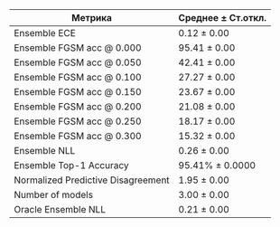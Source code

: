 | Метрика | Среднее ± Ст.откл. |
|---|---|
| Ensemble ECE | 0.12 ± 0.00 |
| Ensemble FGSM acc @ 0.000 | 95.41 ± 0.00 |
| Ensemble FGSM acc @ 0.050 | 42.41 ± 0.00 |
| Ensemble FGSM acc @ 0.100 | 27.27 ± 0.00 |
| Ensemble FGSM acc @ 0.150 | 23.67 ± 0.00 |
| Ensemble FGSM acc @ 0.200 | 21.08 ± 0.00 |
| Ensemble FGSM acc @ 0.250 | 18.17 ± 0.00 |
| Ensemble FGSM acc @ 0.300 | 15.32 ± 0.00 |
| Ensemble NLL | 0.26 ± 0.00 |
| Ensemble Top-1 Accuracy | 95.41% ± 0.0000 |
| Normalized Predictive Disagreement | 1.95 ± 0.00 |
| Number of models | 3.00 ± 0.00 |
| Oracle Ensemble NLL | 0.21 ± 0.00 |